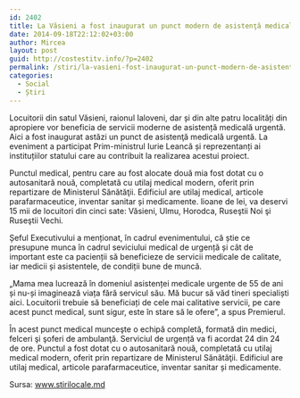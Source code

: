 ```yaml
---
id: 2402
title: La Văsieni a fost inaugurat un punct modern de asistenţă medicală urgentă
date: 2014-09-18T22:12:02+03:00
author: Mircea
layout: post
guid: http://costestitv.info/?p=2402
permalink: /stiri/la-vasieni-fost-inaugurat-un-punct-modern-de-asistenta-medicala-urgenta/
categories:
  - Social
  - Știri
---
```

Locuitorii din satul Văsieni, raionul Ialoveni, dar și din alte patru localități din apropiere vor beneficia de servicii moderne de asistență medicală urgentă. Aici a fost inaugurat astăzi un punct de asistenţă medicală urgentă. La eveniment a participat Prim-ministrul Iurie Leancă și reprezentanți ai instituțiilor statului care au contribuit la realizarea acestui proiect.<!--more-->

Punctul medical, pentru care au fost alocate două mia fost dotat cu o autosanitară nouă, completată cu utilaj medical modern, oferit prin repartizare de Ministerul Sănătăţii. Edificiul are utilaj medical, articole parafarmaceutice, inventar sanitar și medicamente. lioane de lei, va deservi 15 mii de locuitori din cinci sate: Văsieni, Ulmu, Horodca, Ruseştii Noi şi Ruseştii Vechi.

Șeful Executivului a menționat, în cadrul evenimentului, că știe ce presupune munca în cadrul seviciului medical de urgență și cât de important este ca pacienții să beneficieze de servicii medicale de calitate, iar medicii și asistentele, de condiții bune de muncă.

„Mama mea lucrează în domeniul asistenței medicale urgente de 55 de ani și nu-și imaginează viața fără servicul său. Mă bucur să văd tineri specialiști aici. Locuitorii trebuie să beneficiați de cele mai calitative servicii, pe care acest punct medical, sunt sigur, este în stare să le ofere”, a spus Premierul.

În acest punct medical munceşte o echipă completă, formată din medici, felceri şi şoferi de ambulanţă. Serviciul de urgență va fi acordat 24 din 24 de ore. Punctul a fost dotat cu o autosanitară nouă, completată cu utilaj medical modern, oferit prin repartizare de Ministerul Sănătăţii. Edificiul are utilaj medical, articole parafarmaceutice, inventar sanitar și medicamente.

Sursa: <a href="http://stirilocale.md/stiri/local/ialoveni/la-vasieni-a-fost-inaugurat-un-punct-modern-de-asistenta-medicala-urgenta.html" target="_blank">www.stirilocale.md</a>
